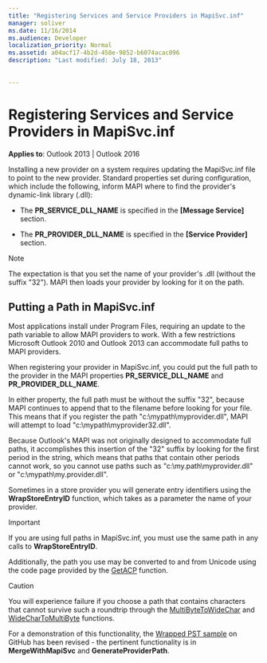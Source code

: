 ```yaml
---
title: "Registering Services and Service Providers in MapiSvc.inf"
manager: soliver
ms.date: 11/16/2014
ms.audience: Developer
localization_priority: Normal
ms.assetid: a04acf17-4b2d-458e-9852-b6074acac096
description: "Last modified: July 18, 2013"
 
 
---
```


# Registering Services and Service Providers in MapiSvc.inf

 
  
**Applies to**: Outlook 2013 | Outlook 2016 
  
Installing a new provider on a system requires updating the MapiSvc.inf file to point to the new provider. Standard properties set during configuration, which include the following, inform MAPI where to find the provider's dynamic-link library (.dll):
  
- The **PR_SERVICE_DLL_NAME** is specified in the **[Message Service]** section. 
    
- The **PR_PROVIDER_DLL_NAME** is specified in the **[Service Provider]** section. 
    
> [!NOTE]
> The expectation is that you set the name of your provider's .dll (without the suffix "32"). MAPI then loads your provider by looking for it on the path. 
  
## Putting a Path in MapiSvc.inf

Most applications install under Program Files, requiring an update to the path variable to allow MAPI providers to work. With a few restrictions Microsoft Outlook 2010 and Outlook 2013 can accommodate full paths to MAPI providers.
  
When registering your provider in MapiSvc.inf, you could put the full path to the provider in the MAPI properties **PR_SERVICE_DLL_NAME** and **PR_PROVIDER_DLL_NAME**.
  
In either property, the full path must be without the suffix "32", because MAPI continues to append that to the filename before looking for your file. This means that if you register the path "c:\mypath\myprovider.dll", MAPI will attempt to load "c:\mypath\myprovider32.dll".
  
Because Outlook's MAPI was not originally designed to accommodate full paths, it accomplishes this insertion of the "32" suffix by looking for the first period in the string, which means that paths that contain other periods cannot work, so you cannot use paths such as "c:\my.path\myprovider.dll" or "c:\mypath\my.provider.dll".
  
Sometimes in a store provider you will generate entry identifiers using the **WrapStoreEntryID** function, which takes as a parameter the name of your provider. 
  
> [!IMPORTANT]
> If you are using full paths in MapiSvc.inf, you must use the same path in any calls to **WrapStoreEntryID**. 
  
Additionally, the path you use may be converted to and from Unicode using the code page provided by the [GetACP](https://msdn.microsoft.com/library/windows/desktop/dd318070%28v=vs.85%29.aspx/) function. 
  
> [!CAUTION]
> You will experience failure if you choose a path that contains characters that cannot survive such a roundtrip through the [MultiByteToWideChar](https://msdn.microsoft.com/library/windows/desktop/dd319072%28v=vs.85%29.aspx/) and [WideCharToMultiByte](https://msdn.microsoft.com/library/windows/desktop/dd374130%28v=vs.85%29.aspx/) functions. 
  
For a demonstration of this functionality, the [Wrapped PST sample](https://github.com/stephenegriffin/Outlook2010CodeSamples) on GitHub has been revised - the pertinent functionality is in **MergeWithMapiSvc** and **GenerateProviderPath**.
  

